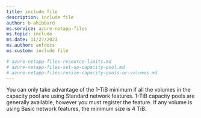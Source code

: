 ```yaml
---
title: include file
description: include file
author: b-ahibbard
ms.service: azure-netapp-files
ms.topic: include
ms.date: 11/27/2023
ms.author: anfdocs
ms.custom: include file

# azure-netapp-files-resource-limits.md
# azure-netapp-files-set-up-capacity-pool.md
# azure-netapp-files-resize-capacity-pools-or-volumes.md
---
```


You can only take advantage of the 1-TiB minimum if all the volumes in the capacity pool are using Standard network features. 1-TiB capacity pools are generally available, however you must register the feature. If any volume is using Basic network features, the minimum size is 4 TiB.

